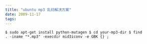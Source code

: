 ```yaml
---
title: "ubuntu mp3 乱码解决方案"
date: 2009-11-17
tags:
---
```


<code>$ sudo apt-get install python-mutagen
$ cd your-mp3-dir
$ find . -iname "*.mp3" -execdir mid3iconv -e GBK {} \;</code>
